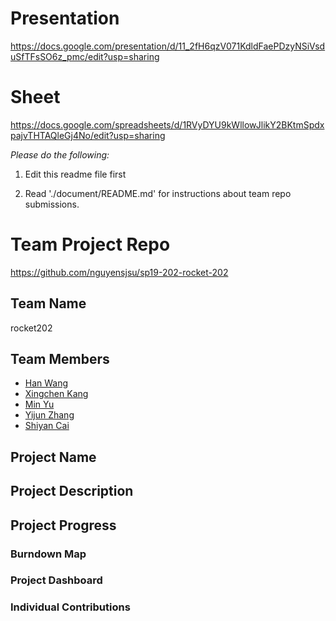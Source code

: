 
# Presentation
https://docs.google.com/presentation/d/11_2fH6qzV071KdldFaePDzyNSiVsduSfTFsSO6z_pmc/edit?usp=sharing

# Sheet
https://docs.google.com/spreadsheets/d/1RVyDYU9kWllowJlikY2BKtmSpdxpajvTHTAQleGj4No/edit?usp=sharing



*Please do the following:*

1. Edit this readme file first

2. Read './document/README.md' for instructions about team repo submissions.


# Team Project Repo 
https://github.com/nguyensjsu/sp19-202-rocket-202
## Team Name
rocket202
## Team Members

* [Han Wang](url_to_your_github_repo)
* [Xingchen Kang](url_to_your_github_repo)
* [Min Yu](url_to_your_github_repo)
* [Yijun Zhang](url_to_your_github_repo)
* [Shiyan Cai](url_to_your_github_repo)
## Project Name

## Project Description

## Project Progress

### Burndown Map

### Project Dashboard

### Individual Contributions
